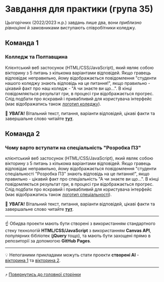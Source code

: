 # Завдання для практики (група 35)

Цьогорічних (2022/2023 н.р.) завдань лише два, вони *приблизно рівноцінні* й замовниками виступають співробітники коледжу. 

## Команда 1

### Колледж та Полтавщина

Клієнтський веб застосунок (HTML/CSS/JavaScript), який являє собою вікторину з 5 питань з кількома варіантами відповідей. 
Якщо гравець відповідає неправильно, йому відображається повідомлення "студенти нашого коледжу знають відповідь на це питання!", якщо правильно - 
цікавий факт про наш коледж - "А чи знаєте ви що...". 
В кінці повідомляється результат гри, в процесі гри відображається прогрес. 
Слід подбати про яскравий і привабливий для користувача інтерфейс (має відображатись також [логотип коледжу](https://lh5.googleusercontent.com/MzMPFtypggFreYwLUEFRovPJvkigTmBqCs5aIWxnATK1ibn9qQ_GAVf_oqfDsTBgKQyuHMPmo1k9fYep50xpog=w1280)).

🚩 **УВАГА!** Вітальний текст, питання, варіанти відповідей, цікаві факти та завершальне слово читайте [**тут**](Questions.md).

## Команда 2

### Чому варто вступати на спеціальність "Розробка ПЗ"

клієнтський веб застосунок (HTML/CSS/JavaScript), який являє собою вікторину з 5 питань з кількома варіантами відповідей. 
Якщо гравець відповідає неправильно, йому відображається повідомлення "студенти спеціальності "Розробка ПЗ" знають відповідь на це питання!", якщо правильно - 
цікавий факт про спеціальність "А чи знаєте ви що...". 
В кінці повідомляється результат гри, в процесі гри відображається прогрес. 
Слід подбати про яскравий і привабливий для користувача інтерфейс (має відображатись також [логотип спеціальності](https://github.com/liketaurus/SE-practice-template/raw/main/docs/images/resources/SE-logo-transparent.png)).

🚩 **УВАГА!** Вітальний текст, питання, варіанти відповідей, цікаві факти та завершальне слово читайте [**тут**](Questions-2.md).

---

☝️ Обидва проекти мають бути створені з використанням стандартного стеку технологій **HTML/CSS/JavaScript** з використанням **Canvas API**, популярних бібліотек (**jQuery** тощо), та мають бути захощені прямо в репозиторії за допомогою **GitHub Pages**.

---

💡 Непоганими прикладами можуть стати проекти **створені AI** - [вікторина 1](https://liketaurus.github.io/AI-experiments/solutions/trivia%28Codex%29/) та [вікторина 2](https://liketaurus.github.io/AI-experiments/solutions/trivia%28GPT%29/).

---

⤴️ [Повернутись до головної сторінки](index.md)
